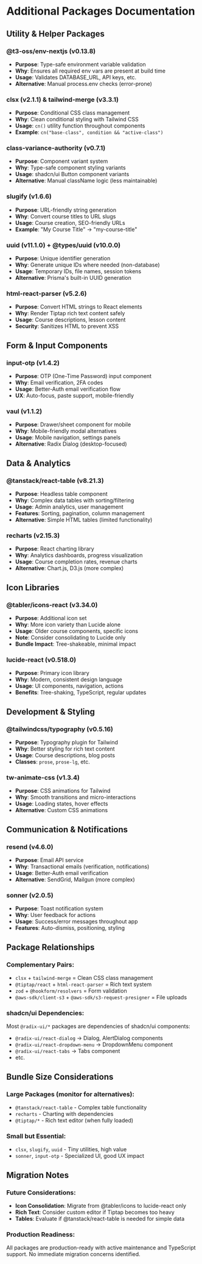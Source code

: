 # Additional Packages Documentation

## Utility & Helper Packages

### **@t3-oss/env-nextjs** (v0.13.8)

- **Purpose**: Type-safe environment variable validation
- **Why**: Ensures all required env vars are present at build time
- **Usage**: Validates DATABASE_URL, API keys, etc.
- **Alternative**: Manual process.env checks (error-prone)

### **clsx** (v2.1.1) & **tailwind-merge** (v3.3.1)

- **Purpose**: Conditional CSS class management
- **Why**: Clean conditional styling with Tailwind CSS
- **Usage**: `cn()` utility function throughout components
- **Example**: `cn("base-class", condition && "active-class")`

### **class-variance-authority** (v0.7.1)

- **Purpose**: Component variant system
- **Why**: Type-safe component styling variants
- **Usage**: shadcn/ui Button component variants
- **Alternative**: Manual className logic (less maintainable)

### **slugify** (v1.6.6)

- **Purpose**: URL-friendly string generation
- **Why**: Convert course titles to URL slugs
- **Usage**: Course creation, SEO-friendly URLs
- **Example**: "My Course Title" → "my-course-title"

### **uuid** (v11.1.0) + **@types/uuid** (v10.0.0)

- **Purpose**: Unique identifier generation
- **Why**: Generate unique IDs where needed (non-database)
- **Usage**: Temporary IDs, file names, session tokens
- **Alternative**: Prisma's built-in UUID generation

### **html-react-parser** (v5.2.6)

- **Purpose**: Convert HTML strings to React elements
- **Why**: Render Tiptap rich text content safely
- **Usage**: Course descriptions, lesson content
- **Security**: Sanitizes HTML to prevent XSS

## Form & Input Components

### **input-otp** (v1.4.2)

- **Purpose**: OTP (One-Time Password) input component
- **Why**: Email verification, 2FA codes
- **Usage**: Better-Auth email verification flow
- **UX**: Auto-focus, paste support, mobile-friendly

### **vaul** (v1.1.2)

- **Purpose**: Drawer/sheet component for mobile
- **Why**: Mobile-friendly modal alternatives
- **Usage**: Mobile navigation, settings panels
- **Alternative**: Radix Dialog (desktop-focused)

## Data & Analytics

### **@tanstack/react-table** (v8.21.3)

- **Purpose**: Headless table component
- **Why**: Complex data tables with sorting/filtering
- **Usage**: Admin analytics, user management
- **Features**: Sorting, pagination, column management
- **Alternative**: Simple HTML tables (limited functionality)

### **recharts** (v2.15.3)

- **Purpose**: React charting library
- **Why**: Analytics dashboards, progress visualization
- **Usage**: Course completion rates, revenue charts
- **Alternative**: Chart.js, D3.js (more complex)

## Icon Libraries

### **@tabler/icons-react** (v3.34.0)

- **Purpose**: Additional icon set
- **Why**: More icon variety than Lucide alone
- **Usage**: Older course components, specific icons
- **Note**: Consider consolidating to Lucide only
- **Bundle Impact**: Tree-shakeable, minimal impact

### **lucide-react** (v0.518.0)

- **Purpose**: Primary icon library
- **Why**: Modern, consistent design language
- **Usage**: UI components, navigation, actions
- **Benefits**: Tree-shaking, TypeScript, regular updates

## Development & Styling

### **@tailwindcss/typography** (v0.5.16)

- **Purpose**: Typography plugin for Tailwind
- **Why**: Better styling for rich text content
- **Usage**: Course descriptions, blog posts
- **Classes**: `prose`, `prose-lg`, etc.

### **tw-animate-css** (v1.3.4)

- **Purpose**: CSS animations for Tailwind
- **Why**: Smooth transitions and micro-interactions
- **Usage**: Loading states, hover effects
- **Alternative**: Custom CSS animations

## Communication & Notifications

### **resend** (v4.6.0)

- **Purpose**: Email API service
- **Why**: Transactional emails (verification, notifications)
- **Usage**: Better-Auth email verification
- **Alternative**: SendGrid, Mailgun (more complex)

### **sonner** (v2.0.5)

- **Purpose**: Toast notification system
- **Why**: User feedback for actions
- **Usage**: Success/error messages throughout app
- **Features**: Auto-dismiss, positioning, styling

## Package Relationships

### **Complementary Pairs:**

- `clsx` + `tailwind-merge` = Clean CSS class management
- `@tiptap/react` + `html-react-parser` = Rich text system
- `zod` + `@hookform/resolvers` = Form validation
- `@aws-sdk/client-s3` + `@aws-sdk/s3-request-presigner` = File uploads

### **shadcn/ui Dependencies:**

Most `@radix-ui/*` packages are dependencies of shadcn/ui components:

- `@radix-ui/react-dialog` → Dialog, AlertDialog components
- `@radix-ui/react-dropdown-menu` → DropdownMenu component
- `@radix-ui/react-tabs` → Tabs component
- etc.

## Bundle Size Considerations

### **Large Packages** (monitor for alternatives):

- `@tanstack/react-table` - Complex table functionality
- `recharts` - Charting with dependencies
- `@tiptap/*` - Rich text editor (when fully loaded)

### **Small but Essential**:

- `clsx`, `slugify`, `uuid` - Tiny utilities, high value
- `sonner`, `input-otp` - Specialized UI, good UX impact

## Migration Notes

### **Future Considerations:**

- **Icon Consolidation**: Migrate from @tabler/icons to lucide-react only
- **Rich Text**: Consider custom editor if Tiptap becomes too heavy
- **Tables**: Evaluate if @tanstack/react-table is needed for simple data

### **Production Readiness:**

All packages are production-ready with active maintenance and TypeScript support. No immediate migration concerns identified.
